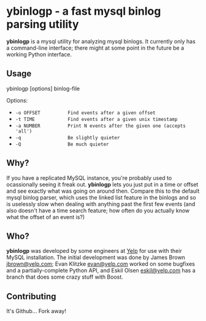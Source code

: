 ybinlogp - a fast mysql binlog parsing utility
==============================================
**ybinlogp** is a mysql utility for analyzing mysql binlogs. It currently
only has a command-line interface; there might at some point in the future
be a working Python interface.

Usage
-----
ybinlogp [options] binlog-file

Options:
 * `-o OFFSET          Find events after a given offset`
 * `-t TIME            Find events after a given unix timestamp`
 * `-a NUMBER          Print N events after the given one (accepts 'all')`
 * `-q                 Be slightly quieter`
 * `-Q                 Be much quieter`

Why?
----
If you have a replicated MySQL instance, you're probably used to ocassionally seeing
it freak out. **ybinlogp** lets you just put in a time or offset and see exactly what
was going on around then. Compare this to the default mysql binlog parser, which uses
the linked list feature in the binlogs and so is uselessly slow when dealing with anything
past the first few events (and also doesn't have a time search feature; how often do
you actually know what the offset of an event is?)

Who?
----
**ybinlogp** was developed by some engineers at [Yelp](http://www.yelp.com) for use
with their MySQL installation. The initial development was done by James Brown <jbrown@yelp.com>;
Evan Klitzke <evan@yelp.com> worked on some bugfixes and a partially-complete Python API, and
Eskil Olsen <eskil@yelp.com> has a branch that does some crazy stuff with Boost.

Contributing
-----------
It's Github... Fork away!
